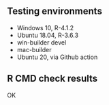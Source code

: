 ## Testing environments

- Windows 10, R-4.1.2
- Ubuntu 18.04, R-3.6.3
- win-builder devel
- mac-builder
- Ubuntu 20, via Github action


## R CMD check results

OK